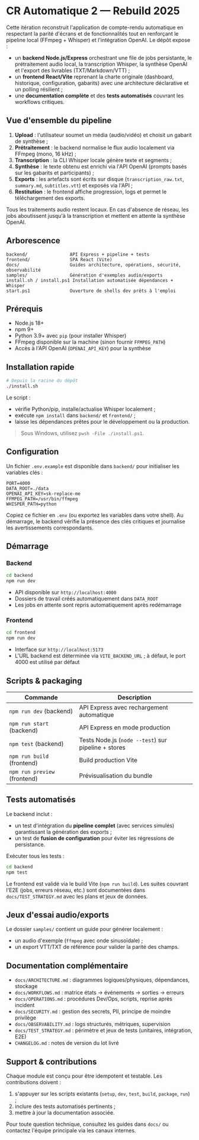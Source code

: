 # CR Automatique 2 — Rebuild 2025

Cette itération reconstruit l'application de compte-rendu automatique en respectant la parité d'écrans et de fonctionnalités tout en renforçant le pipeline local (FFmpeg + Whisper) et l'intégration OpenAI. Le dépôt expose :

- un **backend Node.js/Express** orchestrant une file de jobs persistante, le prétraitement audio local, la transcription Whisper, la synthèse OpenAI et l'export des livrables (TXT/Markdown/VTT) ;
- un **frontend React/Vite** reprenant la charte originale (dashboard, historique, configuration, gabarits) avec une architecture déclarative et un polling résilient ;
- une **documentation complète** et des **tests automatisés** couvrant les workflows critiques.

## Vue d'ensemble du pipeline

1. **Upload** : l'utilisateur soumet un média (audio/vidéo) et choisit un gabarit de synthèse ;
2. **Prétraitement** : le backend normalise le flux audio localement via FFmpeg (mono, 16 kHz) ;
3. **Transcription** : la CLI Whisper locale génère texte et segments ;
4. **Synthèse** : le texte obtenu est enrichi via l'API OpenAI (prompts basés sur les gabarits et participants) ;
5. **Exports** : les artefacts sont écrits sur disque (`transcription_raw.txt`, `summary.md`, `subtitles.vtt`) et exposés via l'API ;
6. **Restitution** : le frontend affiche progression, logs et permet le téléchargement des exports.

Tous les traitements audio restent locaux. En cas d'absence de réseau, les jobs aboutissent jusqu'à la transcription et mettent en attente la synthèse OpenAI.

## Arborescence

```
backend/                API Express + pipeline + tests
frontend/               SPA React (Vite)
docs/                   Guides architecture, opérations, sécurité, observabilité
samples/                Génération d'exemples audio/exports
install.sh / install.ps1 Installation automatisée dépendances + Whisper
start.ps1               Ouverture de shells dev prêts à l'emploi
```

## Prérequis

- Node.js 18+
- npm 9+
- Python 3.9+ avec `pip` (pour installer Whisper)
- FFmpeg disponible sur la machine (sinon fournir `FFMPEG_PATH`)
- Accès à l'API OpenAI (`OPENAI_API_KEY`) pour la synthèse

## Installation rapide

```bash
# Depuis la racine du dépôt
./install.sh
```

Le script :
- vérifie Python/pip, installe/actualise Whisper localement ;
- exécute `npm install` dans `backend/` et `frontend/` ;
- laisse les dépendances prêtes pour le développement ou la production.

> Sous Windows, utilisez `pwsh -File ./install.ps1`.

## Configuration

Un fichier `.env.example` est disponible dans `backend/` pour initialiser les variables clés :

```
PORT=4000
DATA_ROOT=./data
OPENAI_API_KEY=sk-replace-me
FFMPEG_PATH=/usr/bin/ffmpeg
WHISPER_PATH=python
```

Copiez ce fichier en `.env` (ou exportez les variables dans votre shell). Au démarrage, le backend vérifie la présence des clés critiques et journalise les avertissements correspondants.

## Démarrage

### Backend

```bash
cd backend
npm run dev
```

- API disponible sur `http://localhost:4000`
- Dossiers de travail créés automatiquement dans `DATA_ROOT`
- Les jobs en attente sont repris automatiquement après redémarrage

### Frontend

```bash
cd frontend
npm run dev
```

- Interface sur `http://localhost:5173`
- L'URL backend est déterminée via `VITE_BACKEND_URL` ; à défaut, le port 4000 est utilisé par défaut

## Scripts & packaging

| Commande | Description |
| --- | --- |
| `npm run dev` (backend) | API Express avec rechargement automatique |
| `npm run start` (backend) | API Express en mode production |
| `npm test` (backend) | Tests Node.js (`node --test`) sur pipeline + stores |
| `npm run build` (frontend) | Build production Vite |
| `npm run preview` (frontend) | Prévisualisation du bundle |

## Tests automatisés

Le backend inclut :
- un test d'intégration du **pipeline complet** (avec services simulés) garantissant la génération des exports ;
- un test de **fusion de configuration** pour éviter les régressions de persistance.

Exécuter tous les tests :

```bash
cd backend
npm test
```

Le frontend est validé via le build Vite (`npm run build`). Les suites couvrant l'E2E (jobs, erreurs réseau, etc.) sont documentées dans `docs/TEST_STRATEGY.md` avec les plans et jeux de données.

## Jeux d'essai audio/exports

Le dossier `samples/` contient un guide pour générer localement :
- un audio d'exemple (`ffmpeg` avec onde sinusoïdale) ;
- un export VTT/TXT de référence pour valider la parité des champs.

## Documentation complémentaire

- `docs/ARCHITECTURE.md` : diagrammes logiques/physiques, dépendances, stockage
- `docs/WORKFLOWS.md` : matrice états → événements → sorties → erreurs
- `docs/OPERATIONS.md` : procédures Dev/Ops, scripts, reprise après incident
- `docs/SECURITY.md` : gestion des secrets, PII, principe de moindre privilège
- `docs/OBSERVABILITY.md` : logs structurés, métriques, supervision
- `docs/TEST_STRATEGY.md` : périmètre et jeux de tests (unitaires, intégration, E2E)
- `CHANGELOG.md` : notes de version du lot livré

## Support & contributions

Chaque module est conçu pour être idempotent et testable. Les contributions doivent :
1. s'appuyer sur les scripts existants (`setup`, `dev`, `test`, `build`, `package`, `run`) ;
2. inclure des tests automatisés pertinents ;
3. mettre à jour la documentation associée.

Pour toute question technique, consultez les guides dans `docs/` ou contactez l'équipe principale via les canaux internes.
